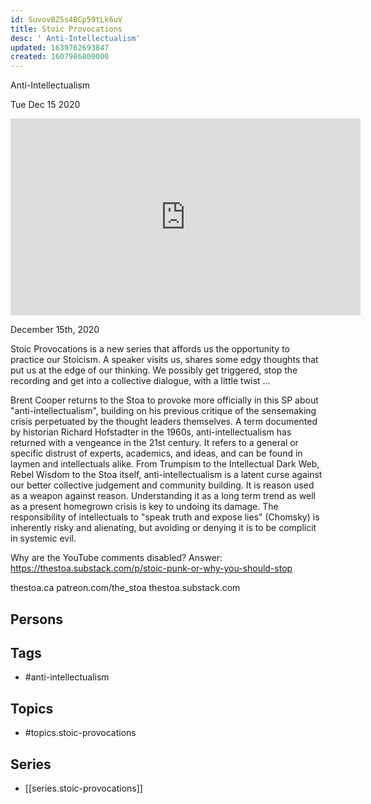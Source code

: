 ```yaml
---
id: SuvovBZ5s4BCp59tLk6uV
title: Stoic Provocations
desc: ' Anti-Intellectualism'
updated: 1639762693847
created: 1607986800000
---
```



 Anti-Intellectualism

Tue Dec 15 2020

<iframe width="560" height="315" src="https://www.youtube.com/embed/h5hYJabC7mE" title="Stoic Provocations: Anti-Intellectualism w/ Brent Cooper" frameborder="0" allow="accelerometer; autoplay; clipboard-write; encrypted-media; gyroscope; picture-in-picture" allowfullscreen ></iframe>

December 15th, 2020

Stoic Provocations is a new series that affords us the opportunity to practice our Stoicism. A speaker visits us, shares some edgy thoughts that put us at the edge of our thinking. We possibly get triggered, stop the recording and get into a collective dialogue, with a little twist ...

Brent Cooper returns to the Stoa to provoke more officially in this SP about "anti-intellectualism", building on his previous critique of the sensemaking crisis perpetuated by the thought leaders themselves. A term documented by historian Richard Hofstadter in the 1960s, anti-intellectualism has returned with a vengeance in the 21st century. It refers to a general or specific distrust of experts, academics, and ideas, and can be found in laymen and intellectuals alike. From Trumpism to the Intellectual Dark Web, Rebel Wisdom to the Stoa itself, anti-intellectualism is a latent curse against our better collective judgement and community building. It is reason used as a weapon against reason. Understanding it as a long term trend as well as a present homegrown crisis is key to undoing its damage. The responsibility of intellectuals to "speak truth and expose lies" (Chomsky) is inherently risky and alienating, but avoiding or denying it is to be complicit in systemic evil.

Why are the YouTube comments disabled? Answer: https://thestoa.substack.com/p/stoic-punk-or-why-you-should-stop

thestoa.ca
patreon.com/the_stoa
thestoa.substack.com

## Persons



## Tags

- #anti-intellectualism

## Topics

- #topics.stoic-provocations

## Series

- [[series.stoic-provocations]]

